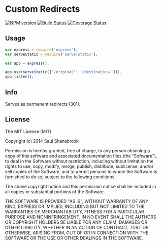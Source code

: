# Custom Redirects

[![NPM version](https://badge.fury.io/js/custom-redirects.svg)](http://badge.fury.io/js/custom-redirects)
[![Build Status](https://travis-ci.org/saulshanabrook/custom-redirects.svg?branch=master)](https://travis-ci.org/saulshanabrook/custom-redirects)
[![Coverage Status](https://img.shields.io/coveralls/saulshanabrook/custom-redirects.svg?branch=master)](https://coveralls.io/r/saulshanabrook/custom-redirects)

## Usage

 ```js
var express = require('express');
var serveStatic = require('serve-static');

var app = express();

app.use(serveStatic({'/original': '/destination/'}));
app.listen();
```

## Info
Serves as permenent redirects (301).

## License

The MIT License (MIT)

Copyright (c) 2014 Saul Shanabrook

Permission is hereby granted, free of charge, to any person obtaining a copy
of this software and associated documentation files (the "Software"), to deal
in the Software without restriction, including without limitation the rights
to use, copy, modify, merge, publish, distribute, sublicense, and/or sell
copies of the Software, and to permit persons to whom the Software is
furnished to do so, subject to the following conditions:

The above copyright notice and this permission notice shall be included in
all copies or substantial portions of the Software.

THE SOFTWARE IS PROVIDED "AS IS", WITHOUT WARRANTY OF ANY KIND, EXPRESS OR
IMPLIED, INCLUDING BUT NOT LIMITED TO THE WARRANTIES OF MERCHANTABILITY,
FITNESS FOR A PARTICULAR PURPOSE AND NONINFRINGEMENT. IN NO EVENT SHALL THE
AUTHORS OR COPYRIGHT HOLDERS BE LIABLE FOR ANY CLAIM, DAMAGES OR OTHER
LIABILITY, WHETHER IN AN ACTION OF CONTRACT, TORT OR OTHERWISE, ARISING FROM,
OUT OF OR IN CONNECTION WITH THE SOFTWARE OR THE USE OR OTHER DEALINGS IN
THE SOFTWARE.
